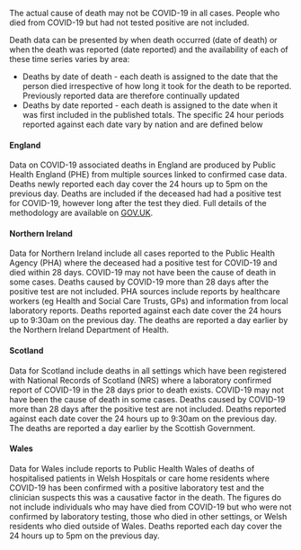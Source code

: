 ﻿The actual cause of death may not be COVID-19 in all cases. People who died from COVID-19 but had not tested positive are not included.

Death data can be presented by when death occurred (date of death) or when the death was reported (date reported) and the availability of each of these time series varies by area:

* Deaths by date of death - each death is assigned to the date that the person died irrespective of how long it took for the death to be reported.  Previously reported data are therefore continually updated
* Deaths by date reported - each death is assigned to the date when it was first included in the published totals.  The specific 24 hour periods reported against each date vary by nation and are defined below

#### England

Data on COVID-19 associated deaths in England are produced by Public Health England (PHE) from multiple sources linked to confirmed case data.  Deaths newly reported each day cover the 24 hours up to 5pm on the previous day. Deaths are included if the deceased had had a positive test for COVID-19, however long after the test they died. Full details of the methodology are available on [GOV.UK](https://www.gov.uk/government/publications/phe-data-series-on-deaths-in-people-with-covid-19-technical-summary).

#### Northern Ireland

Data for Northern Ireland include all cases reported to the Public Health Agency (PHA) where the deceased had a positive test for COVID-19 and died within 28 days. COVID-19 may not have been the cause of death in some cases. Deaths caused by COVID-19 more than 28 days after the positive test are not included. PHA sources include reports by healthcare workers (eg Health and Social Care Trusts, GPs) and information from local laboratory reports. Deaths reported against each date cover the 24 hours up to 9:30am on the previous day.  The deaths are reported a day earlier by the Northern Ireland Department of Health.

#### Scotland

Data for Scotland include deaths in all settings which have been registered with National Records of Scotland (NRS) where a laboratory confirmed report of COVID-19 in the 28 days prior to death exists. COVID-19 may not have been the cause of death in some cases. Deaths caused by COVID-19 more than 28 days after the positive test are not included. Deaths reported against each date cover the 24 hours up to 9:30am on the previous day.  The deaths are reported a day earlier by the Scottish Government.

#### Wales

Data for Wales include reports to Public Health Wales of deaths of hospitalised patients in Welsh Hospitals or care home residents where COVID-19 has been confirmed with a positive laboratory test and the clinician suspects this was a causative factor in the death.  The figures do not include individuals who may have died from COVID-19 but who were not confirmed by laboratory testing, those who died in other settings, or Welsh residents who died outside of Wales.  Deaths reported each day cover the 24 hours up to 5pm on the previous day.